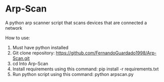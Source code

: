 # Arp-Scan

A python arp scanner script that scans devices that are connected a network

How to use:
1. Must have python installed
2. Git clone repository: https://github.com/FernandoGuardado1998/Arp-Scan.git
3. cd Into Arp-Scan
4. Install requirements using this command: pip install -r requirements.txt
5. Run python script using this command: python arpscan.py
